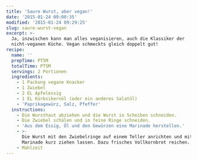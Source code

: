 ```yaml
---
title: 'Saure Wurst, aber vegan!'
date: '2015-01-24 09:00:35'
modified: '2015-01-24 09:29:25'
slug: saure-wurst-vegan
excerpt: >-
  Ja, inzwischen kann man alles veganisieren, auch die Klassiker der
  nicht-veganen Küche. Vegan schmeckts gleich doppelt gut!
recipe:
  name: ''
  prepTime: PT5M
  totalTime: PT5M
  servings: 2 Portionen
  ingredients:
    - 1 Packung vegane Knacker
    - 1 Zwiebel
    - 2 EL Apfelessig
    - 1 EL Kürbsikernöl (oder ein anderes Salatöl)
    - 'Paprikagewürz, Salz, Pfeffer'
  instructions:
    - Die Wursthaut abziehen und die Wurst in Scheiben schneiden.
    - Die Zwiebel schälen und in feine Ringe schneiden.
    - 'Aus dem Essig, Öl und den Gewürzen eine Marinade herstellen.'
    - >-
      Die Wurst mit den Zwiebelringe auf einem Teller anrichten und mit der
      Marinade kurz ziehen lassen. Dazu frisches Vollkornbrot reichen.
    - Mahlzeit
---
```


